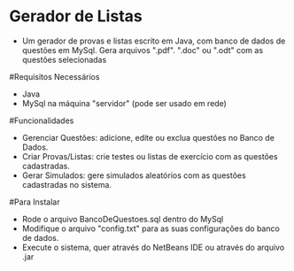 # Gerador de Listas

* Um gerador de provas e listas escrito em Java, com banco de dados de questões em MySql. Gera arquivos ".pdf". ".doc" ou ".odt" com as questões selecionadas

#Requisitos Necessários

* Java
* MySql na máquina "servidor" (pode ser usado em rede)

#Funcionalidades

* Gerenciar Questões: adicione, edite ou exclua questões no Banco de Dados.
* Criar Provas/Listas: crie testes ou listas de exercício com as questões cadastradas.
* Gerar Simulados: gere simulados aleatórios com as questões cadastradas no sistema.

#Para Instalar

* Rode o arquivo BancoDeQuestoes.sql dentro do MySql
* Modifique o arquivo "config.txt" para as suas configurações do banco de dados.
* Execute o sistema, quer através do NetBeans IDE ou através do arquivo .jar
